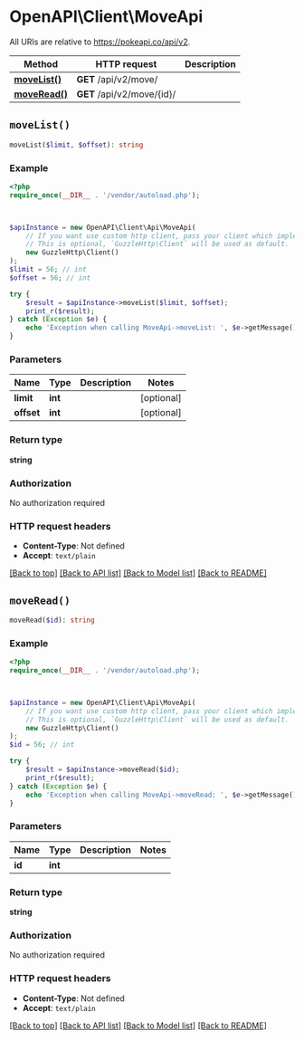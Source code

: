 # OpenAPI\Client\MoveApi

All URIs are relative to https://pokeapi.co/api/v2.

Method | HTTP request | Description
------------- | ------------- | -------------
[**moveList()**](MoveApi.md#moveList) | **GET** /api/v2/move/ | 
[**moveRead()**](MoveApi.md#moveRead) | **GET** /api/v2/move/{id}/ | 


## `moveList()`

```php
moveList($limit, $offset): string
```



### Example

```php
<?php
require_once(__DIR__ . '/vendor/autoload.php');



$apiInstance = new OpenAPI\Client\Api\MoveApi(
    // If you want use custom http client, pass your client which implements `GuzzleHttp\ClientInterface`.
    // This is optional, `GuzzleHttp\Client` will be used as default.
    new GuzzleHttp\Client()
);
$limit = 56; // int
$offset = 56; // int

try {
    $result = $apiInstance->moveList($limit, $offset);
    print_r($result);
} catch (Exception $e) {
    echo 'Exception when calling MoveApi->moveList: ', $e->getMessage(), PHP_EOL;
}
```

### Parameters

Name | Type | Description  | Notes
------------- | ------------- | ------------- | -------------
 **limit** | **int**|  | [optional]
 **offset** | **int**|  | [optional]

### Return type

**string**

### Authorization

No authorization required

### HTTP request headers

- **Content-Type**: Not defined
- **Accept**: `text/plain`

[[Back to top]](#) [[Back to API list]](../../README.md#endpoints)
[[Back to Model list]](../../README.md#models)
[[Back to README]](../../README.md)

## `moveRead()`

```php
moveRead($id): string
```



### Example

```php
<?php
require_once(__DIR__ . '/vendor/autoload.php');



$apiInstance = new OpenAPI\Client\Api\MoveApi(
    // If you want use custom http client, pass your client which implements `GuzzleHttp\ClientInterface`.
    // This is optional, `GuzzleHttp\Client` will be used as default.
    new GuzzleHttp\Client()
);
$id = 56; // int

try {
    $result = $apiInstance->moveRead($id);
    print_r($result);
} catch (Exception $e) {
    echo 'Exception when calling MoveApi->moveRead: ', $e->getMessage(), PHP_EOL;
}
```

### Parameters

Name | Type | Description  | Notes
------------- | ------------- | ------------- | -------------
 **id** | **int**|  |

### Return type

**string**

### Authorization

No authorization required

### HTTP request headers

- **Content-Type**: Not defined
- **Accept**: `text/plain`

[[Back to top]](#) [[Back to API list]](../../README.md#endpoints)
[[Back to Model list]](../../README.md#models)
[[Back to README]](../../README.md)
